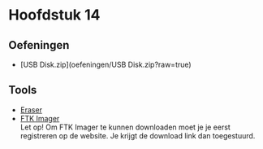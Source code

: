 # Hoofdstuk 14

## Oefeningen
* [USB Disk.zip](oefeningen/USB Disk.zip?raw=true) 

## Tools
* [Eraser](https://eraser.heidi.ie/download/)
* [FTK Imager](https://accessdata.com/product-download) \
Let op! Om FTK Imager te kunnen downloaden moet je je eerst registreren op de website. Je krijgt de download link dan toegestuurd.
